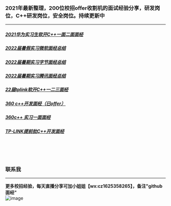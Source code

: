 
### 2021年最新整理，200位校招offer收割机的面试经验分享，研发岗位，C++研发岗位，安全岗位。持续更新中
----

##### [2021华为实习生软开C++一面二面面经](https://github.com/0voice/interview_experience/blob/main/2021%E5%8D%8E%E4%B8%BA%E5%AE%9E%E4%B9%A0%E7%94%9F%E8%BD%AF%E5%BC%80C%2B%2B%E4%B8%80%E9%9D%A2%E4%BA%8C%E9%9D%A2%E9%9D%A2%E7%BB%8F/2021%E5%8D%8E%E4%B8%BA%E5%AE%9E%E4%B9%A0%E7%94%9F%E8%BD%AF%E5%BC%80C%2B%2B%E4%B8%80%E9%9D%A2%E4%BA%8C%E9%9D%A2%E9%9D%A2%E7%BB%8F)

##### [2022届暑假实习微软面经总结](https://github.com/0voice/interview_experience/blob/main/2022%E5%B1%8A%E6%9A%91%E5%81%87%E5%AE%9E%E4%B9%A0%E5%BE%AE%E8%BD%AF%E9%9D%A2%E7%BB%8F%E6%80%BB%E7%BB%93/2022%E5%B1%8A%E6%9A%91%E5%81%87%E5%AE%9E%E4%B9%A0%E5%BE%AE%E8%BD%AF%E9%9D%A2%E7%BB%8F%E6%80%BB%E7%BB%93)

##### [2022届暑期实习字节面经总结](https://github.com/0voice/interview_experience/blob/main/2022%E5%B1%8A%E6%9A%91%E6%9C%9F%E5%AE%9E%E4%B9%A0%E5%AD%97%E8%8A%82%E9%9D%A2%E7%BB%8F%E6%80%BB%E7%BB%93/2022%E5%B1%8A%E6%9A%91%E6%9C%9F%E5%AE%9E%E4%B9%A0%E5%AD%97%E8%8A%82%E9%9D%A2%E7%BB%8F%E6%80%BB%E7%BB%93)

##### [2022届暑期实习腾讯面经总结](https://github.com/0voice/interview_experience/blob/main/2022%E5%B1%8A%E6%9A%91%E6%9C%9F%E5%AE%9E%E4%B9%A0%E8%85%BE%E8%AE%AF%E9%9D%A2%E7%BB%8F%E6%80%BB%E7%BB%93/2022%E5%B1%8A%E6%9A%91%E6%9C%9F%E5%AE%9E%E4%B9%A0%E8%85%BE%E8%AE%AF%E9%9D%A2%E7%BB%8F%E6%80%BB%E7%BB%93)

##### [22届tplink软开C++一二三面经](https://github.com/0voice/interview_experience/blob/main/22%E5%B1%8Atplink%E8%BD%AF%E5%BC%80C%2B%2B%E4%B8%80%E4%BA%8C%E4%B8%89%E9%9D%A2%E7%BB%8F/22%E5%B1%8Atplink%E8%BD%AF%E5%BC%80C%2B%2B%E4%B8%80%E4%BA%8C%E4%B8%89%E9%9D%A2%E7%BB%8F)

##### [360 c++开发面经（已offer）](https://github.com/0voice/interview_experience/blob/main/360%20c%2B%2B%E5%BC%80%E5%8F%91%E9%9D%A2%E7%BB%8F%EF%BC%88%E5%B7%B2offer%EF%BC%89/360%20c%2B%2B%E5%BC%80%E5%8F%91%E9%9D%A2%E7%BB%8F%EF%BC%88%E5%B7%B2offer%EF%BC%89)

##### [360c++ 实习一面面经](https://github.com/0voice/interview_experience/blob/main/360c%2B%2B%20%E5%AE%9E%E4%B9%A0%E4%B8%80%E9%9D%A2%E9%9D%A2%E7%BB%8F/360%20C%2B%2B%E5%AE%9E%E4%B9%A0%E4%B8%80%E9%9D%A2%E9%9D%A2%E7%BB%8F)

##### [TP-LINK提前批C++开发面经](https://github.com/0voice/interview_experience/blob/main/TP-LINK%E6%8F%90%E5%89%8D%E6%89%B9C%2B%2B%E5%BC%80%E5%8F%91/TP-LINK%E6%8F%90%E5%89%8D%E6%89%B9C%2B%2B%E5%BC%80%E5%8F%91%E9%9D%A2%E7%BB%8F)

<br/>
<br/>
<br/>

### 联系我
----
**更多校招经验，每天直播分享可加小姐姐【wx:cz1625358265】，备注"github面经"**<br/>
![image](https://www.0voice.com/uiwebsite/img/barcode/cz.jpg)
